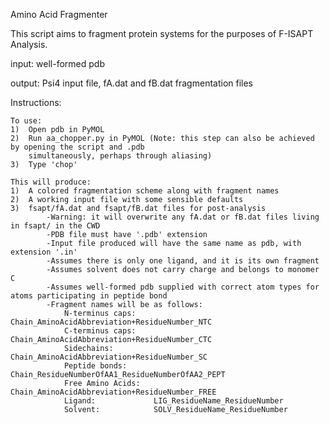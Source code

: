 Amino Acid Fragmenter 

This script aims to fragment protein systems for the purposes of F-ISAPT Analysis. 

input: well-formed pdb

output: Psi4 input file, fA.dat and fB.dat fragmentation files

Instructions:

    To use:
    1)  Open pdb in PyMOL
    2)  Run aa_chopper.py in PyMOL (Note: this step can also be achieved by opening the script and .pdb 
        simultaneously, perhaps through aliasing)
    3)  Type 'chop'
    
    This will produce:
    1)  A colored fragmentation scheme along with fragment names
    2)  A working input file with some sensible defaults
    3)  fsapt/fA.dat and fsapt/fB.dat files for post-analysis
            -Warning: it will overwrite any fA.dat or fB.dat files living in fsapt/ in the CWD
            -PDB file must have '.pdb' extension
            -Input file produced will have the same name as pdb, with extension '.in'
            -Assumes there is only one ligand, and it is its own fragment
            -Assumes solvent does not carry charge and belongs to monomer C
            -Assumes well-formed pdb supplied with correct atom types for atoms participating in peptide bond
            -Fragment names will be as follows:
                N-terminus caps:    Chain_AminoAcidAbbreviation+ResidueNumber_NTC
                C-terminus caps:    Chain_AminoAcidAbbreviation+ResidueNumber_CTC
                Sidechains:         Chain_AminoAcidAbbreviation+ResidueNumber_SC
                Peptide bonds:      Chain_ResidueNumberOfAA1_ResidueNumberOfAA2_PEPT
                Free Amino Acids:   Chain_AminoAcidAbbreviation+ResidueNumber_FREE
                Ligand:             LIG_ResidueName_ResidueNumber
                Solvent:            SOLV_ResidueName_ResidueNumber
